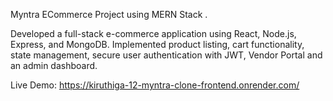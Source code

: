 Myntra ECommerce Project using MERN Stack .

Developed a full-stack e-commerce application using 
React, Node.js, Express, and MongoDB. Implemented product listing, cart functionality, 
state management, secure user authentication with JWT, Vendor Portal and an admin 
dashboard. 


Live Demo:
https://kiruthiga-12-myntra-clone-frontend.onrender.com/
